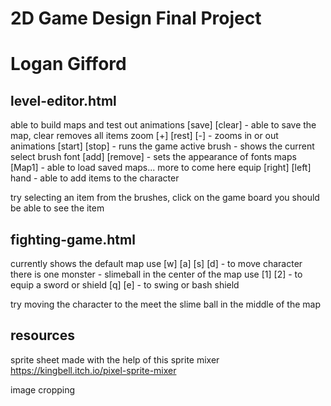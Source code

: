 # 2D Game Design Final Project
# Logan Gifford 

## level-editor.html
able to build maps and test out animations
[save] [clear] - able to save the map, clear removes all items
zoom [+] [rest] [-] - zooms in or out
animations [start] [stop] - runs the game 
active brush - shows the current select brush
font [add] [remove] - sets the appearance of fonts
maps [Map1] - able to load saved maps... more to come here
equip [right] [left] hand - able to add items to the character

try selecting an item from the brushes, click on the game board
you should be able to see the item

## fighting-game.html
currently shows the default map
use [w] [a] [s] [d] - to move character
there is one monster - slimeball in the center of the map
use [1] [2] - to equip a sword or shield
[q] [e] - to swing or bash shield

try moving the character to the meet the slime ball in the middle of the map

## resources

sprite sheet 
made with the help of this sprite mixer
https://kingbell.itch.io/pixel-sprite-mixer

image cropping
